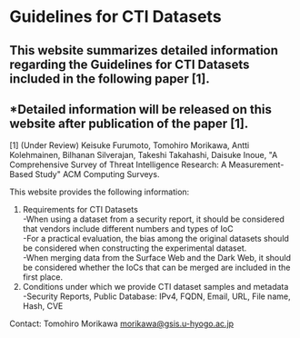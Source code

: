 # Guidelines for CTI Datasets

## This website summarizes detailed information regarding the Guidelines for CTI Datasets included in the following paper [1].

## *Detailed information will be released on this website after publication of the paper [1].

[1] (Under Review) Keisuke Furumoto, Tomohiro Morikawa, Antti Kolehmainen, Bilhanan Silverajan, Takeshi Takahashi, Daisuke Inoue, "A Comprehensive Survey of Threat Intelligence Research: A Measurement-Based Study" ACM Computing Surveys.

This website provides the following information:<br>
1. Requirements for CTI Datasets<br>
   -When using a dataset from a security report, it should be considered that vendors include different numbers and types of IoC<br>
   -For a practical evaluation, the bias among the original datasets should be considered when constructing the experimental dataset.<br>
   -When merging data from the Surface Web and the Dark Web, it should be considered whether the IoCs that can be merged are included in the first place.<br>
2. Conditions under which we provide CTI dataset samples and metadata<br>
   -Security Reports, Public Database: IPv4, FQDN, Email, URL, File name, Hash, CVE<br>

Contact:
Tomohiro Morikawa
morikawa@gsis.u-hyogo.ac.jp
